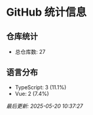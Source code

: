 # GitHub 统计信息

## 仓库统计
- 总仓库数: 27

## 语言分布
- TypeScript: 3 (11.1%)
- Vue: 2 (7.4%)

*最后更新: 2025-05-20 10:37:27*
